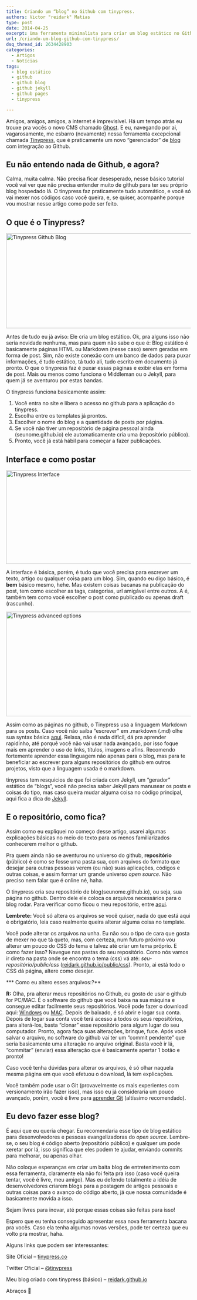 ```yaml
---
title: Criando um “blog” no Github com tinypress.
authors: Victor "reidark" Matias
type: post
date: 2014-04-25
excerpt: Uma ferramenta minimalista para criar um blog estático no Github. Simples, rápido e sem gastar nada.
url: /criando-um-blog-github-com-tinypress/
dsq_thread_id: 2634428903
categories:
  - Artigos
  - Notícias
tags:
  - blog estático
  - github
  - github blog
  - github jekyll
  - github pages
  - tinypress

---
```

Amigos, amigos, amigos, a internet é imprevisível. Há um tempo atrás eu trouxe pra vocês o novo CMS chamado [Ghost][1]. E eu, navegando por ai, vagarosamente, me esbarro (novamente) nessa ferramenta excepcional chamada [Tinypress][2], que é praticamente um novo &#8220;gerenciador&#8221; de [blog][3] com integração ao Github.

## Eu não entendo nada de Github, e agora?

Calma, muita calma. Não precisa ficar desesperado, nesse básico tutorial você vai ver que não precisa entender muito de github para ter seu próprio blog hospedado lá. O tinypress faz praticamente tudo automático, e você só vai mexer nos códigos caso você queira, e, se quiser, acompanhe porque vou mostrar nesse artigo como pode ser feito.

## O que é o Tinypress?

[<img src="https://raw.githubusercontent.com/diegoeis/tableless-static-images/master/2014/04/Captura-de-Tela-2014-04-23-às-20.51.26.png" alt="Tinypress Github Blog" width="682" height="258" class="aligncenter size-full wp-image-42246" srcset="uploads/2014/04/Captura-de-Tela-2014-04-23-às-20.51.26.png 682w, uploads/2014/04/Captura-de-Tela-2014-04-23-às-20.51.26-400x151.png 400w" sizes="(max-width: 682px) 100vw, 682px" />][4]

Antes de tudo eu já aviso: Ele cria um blog estático. Ok, pra alguns isso não seria novidade nenhuma, mas para quem não sabe o que é: Blog estático é basicamente páginas HTML ou Markdown (nesse caso) serem geradas em forma de post. Sim, não existe conexão com um banco de dados para puxar informações, é tudo estático, tá tudo ali, tudo escrito em documento já pronto. O que o tinypress faz é puxar essas páginas e exibir elas em forma de post. Mais ou menos como funciona o Middleman ou o Jekyll, para quem já se aventurou por estas bandas.

O tinypress funciona basicamente assim:

  1. Você entra no site e libera o acesso no github para a aplicação do tinypress.
  2. Escolha entre os templates já prontos.
  3. Escolher o nome do blog e a quantidade de posts por página.
  4. Se você não tiver um repositório de página pessoal ainda (seunome.github.io) ele automaticamente cria uma (repositório público).
  5. Pronto, você já está hábil para começar a fazer publicações.

## Interface e como postar

[<img src="https://raw.githubusercontent.com/diegoeis/tableless-static-images/master/2014/04/Captura-de-Tela-2014-04-23-às-21.12.44.png" alt="Tinypress Interface" width="728" height="254" class="aligncenter size-full wp-image-42248" srcset="uploads/2014/04/Captura-de-Tela-2014-04-23-às-21.12.44.png 728w, uploads/2014/04/Captura-de-Tela-2014-04-23-às-21.12.44-400x139.png 400w" sizes="(max-width: 728px) 100vw, 728px" />][5]

A interface é básica, porém, é tudo que você precisa para escrever um texto, artigo ou qualquer coisa para um blog. Sim, quando eu digo básico, é **bem** básico mesmo, hehe. Mas existem coisas bacanas na publicação do post, tem como escolher as tags, categorias, url amigável entre outros. A é, também tem como você escolher o post como publicado ou apenas draft (rascunho).

[<img src="https://raw.githubusercontent.com/diegoeis/tableless-static-images/master/2014/04/Captura-de-Tela-2014-04-23-às-21.21.01.png" alt="Tinypress advanced options" width="665" height="284" class="aligncenter size-full wp-image-42249" srcset="uploads/2014/04/Captura-de-Tela-2014-04-23-às-21.21.01.png 665w, uploads/2014/04/Captura-de-Tela-2014-04-23-às-21.21.01-400x170.png 400w" sizes="(max-width: 665px) 100vw, 665px" />][6] 

Assim como as páginas no github, o Tinypress usa a linguagem Markdown para os posts. Caso você não saiba &#8220;escrever&#8221; em .markdown (.md) olhe sua syntax básica [aqui][7]. Relaxa, não é nada difícil, dá pra aprender rapidinho, até porquê você não vai usar nada avançado, por isso foque mais em aprender o uso de links, títulos, imagens e afins. Recomendo fortemente aprender essa linguagem não apenas para o blog, mas para te beneficiar ao escrever para alguns repositórios do github em outros projetos, visto que a linguagem usada é o markdown.

tinypress tem resquicios de que foi criada com Jekyll, um &#8220;gerador&#8221; estático de &#8220;blogs&#8221;, você não precisa saber Jekyll para manusear os posts e coisas do tipo, mas caso queira mudar alguma coisa no código principal, aqui fica a dica do [Jekyll][8].

## E o repositório, como fica?

Assim como eu expliquei no começo desse artigo, usarei algumas explicações básicas no meio do texto para os menos familiarizados conhecerem melhor o github.

Pra quem ainda não se aventurou no universo do github, **repositório** (público) é como se fosse uma pasta sua, com arquivos do formato que desejar para outras pessoas verem (ou não) suas aplicações, códigos e outras coisas, e assim formar um grande universo _open source_. Não preciso nem falar que é online né, haha.

O tinypress cria seu repositório de blog(seunome.github.io), ou seja, sua página no github. Dentro dele ele coloca os arquivos necessários para o blog rodar. Para verificar como ficou o meu repositório, entre [aqui][9].

**Lembrete:** Você só altera os arquivos se você quiser, nada do que está aqui é obrigatório, leia caso realmente queira alterar alguma coisa no template. 

Você pode alterar os arquivos na unha. Eu não sou o tipo de cara que gosta de mexer no que tá queto, mas, com certeza, num futuro próximo vou alterar um pouco do CSS do tema e talvez até criar um tema próprio. E como fazer isso? Navegue nas pastas do seu repositório. Como nós vamos ir direto na pasta onde se encontra o tema (css) vá até: _seu-repositório/public/css_ ([reidark.github.io/public/css][10]). Pronto, ai está todo o CSS dá página, altere como desejar.

*** Como eu altero esses arquivos:?**
  
**R:** Olha, pra alterar meus repositórios no Github, eu gosto de usar o github for PC/MAC. É o software do github que você baixa na sua máquina e consegue editar facilmente seus repositórios. Você pode fazer o download aqui: [Windows][11] ou [MAC][12]. Depois de baixado, é só abrir e logar sua conta. Depois de logar sua conta você terá acesso a todos os seus repositórios, para alterá-los, basta &#8220;clonar&#8221; esse repositório para algum lugar do seu computador. Pronto, agora faça suas alterações, brinque, fuce. Após você salvar o arquivo, no software do github vai ter um &#8220;commit pendente&#8221; que seria basicamente uma alteração no arquivo original. Basta você ir lá, &#8220;commitar&#8221; (enviar) essa alteração que é basicamente apertar 1 botão e pronto!

Caso você tenha dúvidas para alterar os arquivos, é só olhar naquela mesma página em que você efetuou o download, lá tem explicações.

Você também pode usar o Git (provavelmente os mais experientes com versionamento irão fazer isso), mas isso eu já consideraria um pouco avançado, porém, você é livre para [aprender Git][13] (altíssimo recomendado).

## Eu devo fazer esse blog?

É aqui que eu queria chegar. Eu recomendaria esse tipo de blog estático para desenvolvedores e pessoas evangelizadoras do _open source_. Lembre-se, o seu blog é código aberto (repositório público) e qualquer um pode xeretar por lá, isso significa que eles podem te ajudar, enviando commits para melhorar, ou apenas olhar.

Não coloque esperanças em criar um baita blog de entretenimento com essa ferramenta, claramente ela não foi feita pra isso (caso você queira tentar, você é livre, meu amigo). Mas eu defendo totalmente a idéia de desenvolvedores criarem blogs para a postagem de artigos pessoais e outras coisas para o avanço do código aberto, já que nossa comunidade é basicamente movida a isso.

Sejam livres para inovar, até porque essas coisas são feitas para isso!

Espero que eu tenha conseguido apresentar essa nova ferramenta bacana pra vocês. Caso ela tenha algumas novas versões, pode ter certeza que eu volto pra mostrar, haha.

Alguns links que podem ser interessantes:

Site Oficial &#8211; [tinypress.co][2]
  
Twitter Oficial &#8211; [@tinypress][14]
  
Meu blog criado com tinypress (básico) &#8211; [reidark.github.io][15]

Abraços 🙂

 [1]: http://tableless.com.br/ghost-simples-e-perfeita-plataforma-para-publicacoes/
 [2]: https://tinypress.co/
 [3]: http://reidark.github.io/criando-paginas-no-github/
 [4]: https://raw.githubusercontent.com/diegoeis/tableless-static-images/master/2014/04/Captura-de-Tela-2014-04-23-às-20.51.26.png
 [5]: https://raw.githubusercontent.com/diegoeis/tableless-static-images/master/2014/04/Captura-de-Tela-2014-04-23-às-21.12.44.png
 [6]: https://raw.githubusercontent.com/diegoeis/tableless-static-images/master/2014/04/Captura-de-Tela-2014-04-23-às-21.21.01.png
 [7]: http://daringfireball.net/projects/markdown/syntax
 [8]: http://jekyllrb.com/docs/github-pages/
 [9]: https://github.com/reidark/reidark.github.io
 [10]: https://github.com/reidark/reidark.github.io/tree/master/public/css
 [11]: https://windows.github.com/
 [12]: https://mac.github.com/
 [13]: http://tableless.com.br/iniciando-no-git-parte-1/
 [14]: https://twitter.com/tinypress_co
 [15]: http://reidark.github.io/